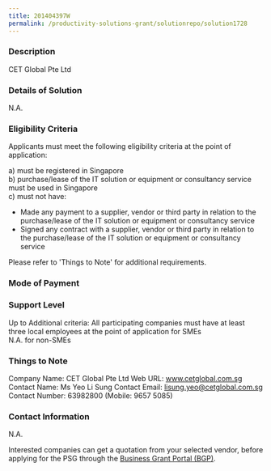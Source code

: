 ```yaml
---
title: 201404397W
permalink: /productivity-solutions-grant/solutionrepo/solution1728
---
```


### Description

CET Global Pte Ltd 

### Details of Solution

N.A.

### Eligibility Criteria

Applicants must meet the following eligibility criteria at the point of application:

a) must be registered in Singapore <br>
b) purchase/lease of the IT solution or equipment or consultancy service must be used in Singapore <br>
c) must not have:
- Made any payment to a supplier, vendor or third party in relation to the purchase/lease of the IT solution or equipment or consultancy service
- Signed any contract with a supplier, vendor or third party in relation to the purchase/lease of the IT solution or equipment or consultancy service

Please refer to 'Things to Note' for additional requirements.

### Mode of Payment


### Support Level
Up to Additional criteria: All participating companies must have at least three local employees at the point of application for SMEs <br>
N.A. for non-SMEs

### Things to Note
Company Name: CET Global Pte Ltd
Web URL: www.cetglobal.com.sg 
Contact Name: Ms Yeo Li Sung
Contact Email: lisung.yeo@cetglobal.com.sg
Contact Number: 63982800 (Mobile: 9657 5085)

### Contact Information
N.A.

Interested companies can get a quotation from your selected vendor, before applying for the PSG through the <a target='_blank' rel='noopener' href='https://www.businessgrants.gov.sg/'>Business Grant Portal (BGP)</a>.
